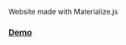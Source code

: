Website made with Materialize.js
<a href="https://pampuchskrytozerca.github.io/Tasty/"><h3>Demo</h3></a>
